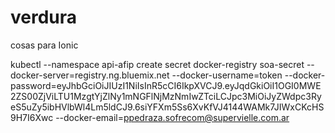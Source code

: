 # verdura
cosas para Ionic


kubectl --namespace api-afip create secret docker-registry soa-secret --docker-server=registry.ng.bluemix.net --docker-username=token --docker-password=eyJhbGciOiJIUzI1NiIsInR5cCI6IkpXVCJ9.eyJqdGkiOiI1OGI0MWE2ZS00ZjViLTU1MzgtYjZlNy1mNGFlNjMzNmIwZTciLCJpc3MiOiJyZWdpc3RyeS5uZy5ibHVlbWl4Lm5ldCJ9.6siYFXm5Ss6XvKfVJ4144WAMk7JIWxCKcHS9H7I6Xwc --docker-email=ppedraza.sofrecom@supervielle.com.ar
